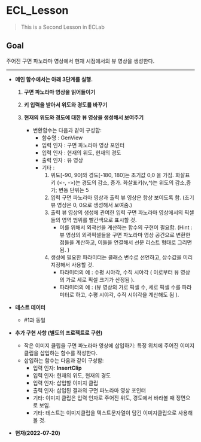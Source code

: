 # ECL_Lesson
> This is a Second Lesson in ECLab   
## __Goal__   
주어진 구면 파노라마 영상에서 현재 시점에서의 뷰 영상을 생성한다.
___  


- __메인 함수에서는 아래 3단계를 실행.__  

    1. __구면 파노라마 영상을 읽어들이기__

    2. __키 입력을 받아서 위도와 경도를 바꾸기__     

    3. __현재의 위도와 경도에 대한 뷰 영상을 생성해서 보여주기__   
        - 변환함수는 다음과 같이 구성함:   
            - 함수명 : GenView    
            - 입력 인자 : 구면 파노라마 영상 포인터   
            - 입력 인자 : 현재의 위도, 현재의 경도
            - 출력 인자 : 뷰 영상   
            - 기타 :       
                1. 위도[-90, 90]와 경도[-180, 180]는 초기값  0,0 을 가짐. 화살표 키 (<-, ->)는 경도의 감소, 증가. 화살표키(v,^)는 위도의 감소,증가; 변동 단위는 5   
                2. 입력 구면 파노라마 영상과 출력 뷰 영상은 항상 보이도록 함. (초기 뷰 영상은 0, 0으로 생성해서 보여줌.)   
                3. 출력 뷰 영상의 생성에 관여한 입력 구면 파노라마 영상에서의 픽셀들의 영역 범위를 빨간색으로 표시할 것.
                    - 이를 위해서 외곽선을 계산하는 함수의 구현이 필요함. (Hint : 뷰 영상의 외곽픽셀들을 구면 파노라마 영상 공간으로 변환한 점들을 계산하고, 이들을 연결해서 선분 리스트 형태로 그리면 됨. )   
                4. 생성에 필요한 파라미터는 클래스 변수로 선언하고, 상수값을 미리 지정해서 사용할 것.   
                    - 파라미터의 예 : 수평 시야각, 수직 시야각 ( 이로부터 뷰 영상의 가로 세로 픽셀 크기가 산정됨 ).   
                    - 파라미터의 예 : (뷰 영상의 가로 픽셀 수, 세로 픽셀 수를 파라미터로 하고, 수평 시야각, 수직 시야각을 계산해도 됨 ).

- __테스트 데이터__   
    - #1과 동일   
- __추가 구현 사항 (별도의 프로젝트로 구현)__    
    - 작은 이미지 클립을 구면 파노라마 영상에 삽입하기: 특정 위치에 주어진 이미지 클립을 삽입하는 함수를 작성한다.   
    - 삽입하는 함수는 다음과 같이 구성함:   
        - 입력 인자: __InsertClip__   
        - 입력 인자: 현재의 위도, 현재의 경도   
        - 입력 인자: 삽입할 이미지 클립   
        - 출력 인자: 삽입된 결과의 구면 파노라마 영상 포인터   
        - 기타: 이미지 클립은 입력 인자로 주어진 위도, 경도에서 바라볼 때 정면으로 보임.   
        - 기타: 테스트는 이미지클립을 텍스트문자열이 담긴 이미지클립으로 사용해볼 것.   

- __현재(2022-07-20)__   

